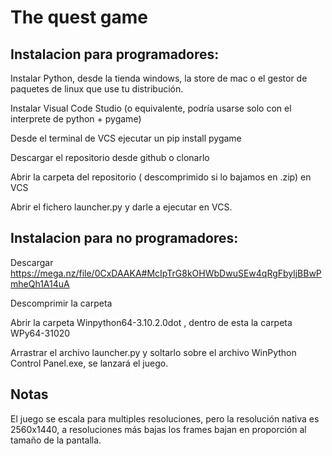 # The quest game
## Instalacion para programadores:

Instalar Python, desde la tienda windows, la store de mac o el gestor de paquetes de linux que use tu distribución.

Instalar Visual Code Studio (o equivalente, podría usarse solo con el interprete de python + pygame)

Desde el terminal de VCS ejecutar un pip install pygame

Descargar el repositorio desde github o clonarlo

Abrir la carpeta del repositorio ( descomprimido si lo bajamos en .zip) en VCS

Abrir el fichero launcher.py y darle a ejecutar en VCS.
## Instalacion para no programadores:

Descargar https://mega.nz/file/0CxDAAKA#McIpTrG8kOHWbDwuSEw4qRgFbyljBBwPmheQh1A14uA

Descomprimir la carpeta

Abrir la carpeta Winpython64-3.10.2.0dot , dentro de esta la carpeta WPy64-31020

Arrastrar el archivo launcher.py y soltarlo sobre el archivo WinPython Control Panel.exe, se lanzará el juego.

## Notas

El juego se escala para multiples resoluciones, pero la resolución nativa es 2560x1440, a resoluciones más bajas los frames bajan en proporción al tamaño de la pantalla.